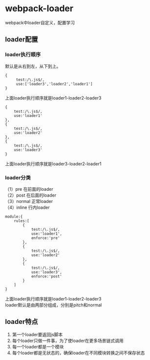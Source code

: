 # webpack-loader
webpack中loader自定义，配置学习

## loader配置
### loader执行顺序
默认是从右到左，从下到上。

```
{
     test:/\.js$/,
     use:['loader3','loader2','loader1']
}
```
上面loader执行顺序就是loader1-loader2-loader3

```
{
    test:/\.js$/,
    use:'loader1'
},
{
    test:/\.js$/,
    use:'loader2'
},
{
    test:/\.js$/,
    use:'loader3'
}
```
上面loader执行顺序就是loader3-loader2-loader1

### loader分类
（1）pre 在前面的loader  
（2）post 在后面的loader  
（3）normal 正常loader  
（4）inline 行内loader  
```
module:{
    rules:[
        {
            test:/\.js$/,
            use:'loader1',
            enforce:'pre'
        },
        {
            test:/\.js$/,
            use:'loader2'
        },
        {
            test:/\.js$/,
            use:'loader3',
            enforce:'post'
        }
    ]
}
```
上面loader执行顺序就是loader1-loader2-loader3  
loader默认是由两部分组成，分别是pitch和normal

## loader特点
1. 第一个loader要返回js脚本  
1. 每个loader只做一件事，为了使loader在更多场景链式调用  
1. 每一个loader都是一个模块  
1. 每个loader都是无状态的，确保loader在不同模块转换之间不保存状态